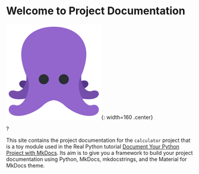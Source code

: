 # Welcome to Project Documentation

![Project Logo](assets/logo.png){: width=160 .center}

?

This site contains the project documentation for the
`calculator` project that is a toy module used in the
Real Python tutorial
[Document Your Python Project with MkDocs](https://realpython.com/document-your-python-project-with-mkdocs/).
Its aim is to give you a framework to build your
project documentation using Python, MkDocs,
mkdocstrings, and the Material for MkDocs theme.
